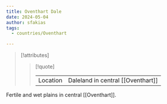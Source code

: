 ```yaml
---
title: Oventhart Dale
date: 2024-05-04
author: sfakias
tags:
  - countries/Oventhart

---
```

> [!attributes]
> 
> > [!quote]
> >
> > | | |
> > | --- | --- |
> > | Location | Daleland in central [[Oventhart]] |

Fertile and wet plains in central [[Oventhart]].